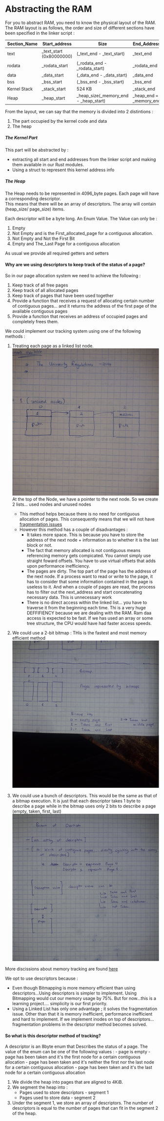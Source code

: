 # Abstracting the RAM


For you to abstract RAM, you need to know the physical layout of the RAM.   
The RAM layout is as follows, the order and size of different sections have been specified in the linker script :  

| Section_Name | Start_address            | Size                                  | End_Address             |
|--------------|--------------------------|---------------------------------------|-------------------------|
| text         | _text_start (0x80000000) | (_text_end - _text_start)             | _text_end               |
| rodata       | _rodata_start            | (_rodata_end - _rodata_start)         | _rodata_end             |
| data         | _data_start              | (_data_end - _data_start)             | _data_end               |
| bss          | _bss_start               | (_bss_end - _bss_start)               | _bss_end                |
| Kernel Stack | _stack_start             | 524 KB                                | _stack_end              |
| Heap         | _heap_start              | _heap_size(_memory_end - _heap_start) | _heap_end = _memory_end |

From the layout, we can say that the memory is divided into 2 distintions : 
1. The part occupied by the kernel code and data
2. The heap

##### The Kernel Part
This part will be abstracted by : 
- extracting all start and end addresses from the linker script and making them available in our Rust modules.
- Using a struct to represent this kernel address info
  
##### The Heap
The Heap needs to be represented in 4096_byte pages. Each page will have a corresponding descriptor.    
This means that there will be an array of descriptors. The array will contain (heap_size/ page_size) items. 

Each descriptor will be a byte long. An Enum Value. The Value can only be :
1. Empty
2. Not Empty and is the First_allocated_page for a contiguous allocation.
3. Not Empty and Not the First Bit
4. Empty and The_Last Page for a contiguous allocation

As usual we provide all required getters and setters

#### Why are we using descriptors to keep track of the status of a page?

So in our page allocation system we need to achieve the following :
1. Keep track of all free pages
2. Keep track of all allocated pages
3. Keep track of pages that have been used together
4. Provide a function that receives a request of allocating certain number of contiguous pages... and it returns the address of the first page of the available contiguous pages
5. Provide a function that receives an address of occupied pages and completely frees them.

We could implement our tracking system using one of the following methods :
1. Treating each page as a linked list node.
![linked_list_representation_of_heap](./images/raw/linked_list_representation_of_heap.jpg)
At the top of the Node, we have a pointer to the next node. So we create 2 lists... used nodes and unused nodes
   - This method helps because there is no need for contiguous allocation of pages. This consequently means that we will not have [fragmentation issues](./fragmentation_issues.md)
   - However this method has a couple of disadvantages :
     - It takes more space. This is because you have to store the address of the next node + information as to whether it is the last block or not.
     - The fact that memory allocated is not contiguous means referencing memory gets compicated. You cannot simply use straight foward offsets. You have to use virtual offsets that adds upon performance inefficiency.
     - The pages are dirty. The top part of the page has the address of the next node. If a process want to read or write to the page, it has to consider that some information contained in the page is useless to it. And when a couple of pages are read, the process has to filter out the next_address and start concatenating necessary data. This is unnecessary work
     - There is no direct access within the linked list... you have to traverse it from the beginning each time. Thi is a very huge DEFFIFIENCY because we are dealing with the RAM. Ram daa access is expected to be fast. If we has used an array or some tree structure, the CPU would have had faster access speeds.
1. We could use a 2-bit bitmap : THis is the fastest and most memory efficient method
![bitmap_representation_of_heap_memory](./images/raw/bitmap_representation_of_heap_memory.jpg)


2. We could use a bunch of descriptors. This would be the same as that of a bitmap execution. It is just that each descriptor takes 1 byte to describe a page while in the bitmap uses only 2 bits to describe a page (empty, taken, first, last)
![descriptor_representation_of_heap_memory](./images/raw/descriptor_representation_of_heap_memory.jpg)

More discissions about memory tracking are found [here](./memory_tracking_mechanisms.md)

We opt to use descriptors because :
 - Even though Bitmapping is more memory efficient than using descriptors...Using descriptors is simpler to implement. Using Bitmapping would cut our memory usage by 75%. But for now...this is a learning project.... simplicity is our first priority. 
 - Using a Linked List has only one advantage ; it solves the fragmentation issue. Other than that it is memory inefficient, performance inefficient and hard to implement. If we implement inodes on top of descriptors... fragmentation problems in the descriptor method becomes solved.

#### So what is this descriptor method of tracking?
A descriptor is an 8byte enum that Describes the status of a page. The value of the enum can be one of the following values :
    - page is empty
    - page has been taken and it's the first node for a certain contiguous allocation
    - page has been taken and it's neither the first nor the last node for a certain contiguous allocation
    - page has been taken and it's the last node for a certain contiguous allocation

1. We divide the heap into pages that are aligned to 4KiB.
2. We segment the heap into : 
   - Pages used to store descriptors  - segment 1
   - Pages used to store data         - segment 2
3. Under the segment 1, we store an array of descriptors. The number of descriptors is equal to the number of pages that can fit in the segment 2 of the heap.
